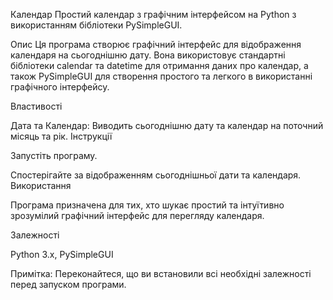 Календар
Простий календар з графічним інтерфейсом на Python з використанням бібліотеки PySimpleGUI.

Опис
Ця програма створює графічний інтерфейс для відображення календаря на сьогоднішню дату. 
Вона використовує стандартні бібліотеки calendar та datetime для отримання даних про календар, а також PySimpleGUI для створення простого та легкого в використанні графічного інтерфейсу.

Властивості

Дата та Календар: Виводить сьогоднішню дату та календар на поточний місяць та рік.
Інструкції

Запустіть програму.

Спостерігайте за відображенням сьогоднішньої дати та календаря.
Використання

Програма призначена для тих, хто шукає простий та інтуїтивно зрозумілий графічний інтерфейс для перегляду календаря.

Залежності

Python 3.x,
PySimpleGUI

Примітка: Переконайтеся, що ви встановили всі необхідні залежності перед запуском програми.
